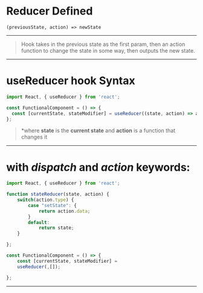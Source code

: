 # Reducer Defined

`(previousState, action) => newState`

---

> Hook takes in the previous state as the first param, then an action function to change the state in some way, then outputs the new state.

---

# useReducer hook Syntax

```js
import React, { useReducer } from 'react';

const FunctionalComponent = () => {
  const [currentState, stateModifier] = useReducer((state, action) => action, []);
};
```

> \*where **state** is the **current state** and **action** is a function that changes it

---

# with _dispatch_ and _action_ keywords:

```js
import React, { useReducer } from 'react';

function stateReducer(state, action) {
    switch(action.type) {
        case "setState": {
            return action.data;
        }
        default:
            return state;
    }

};

const FunctionalComponent = () => {
    const [currentState, stateModifier] =
    useReducer(,[]);

};
```

---
